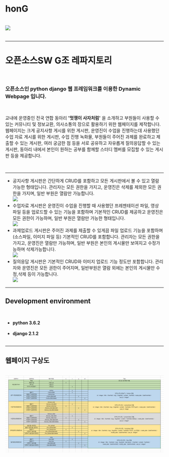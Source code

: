 # honG
<br/>
<img src="https://user-images.githubusercontent.com/40227000/48993524-65745c80-f181-11e8-9d34-c65691eaad33.png" float=center></img><br/><br>
<hr/>


 <h1>오픈소스SW G조 레파지토리</h1><br/>
 <h3>오픈소스인 python django 웹 프레임워크를 이용한 Dynamic Webpage 입니다.</h3><br/>
 <p>교내에 운영중인 전국 연합 동아리 <strong>'멋쟁이 사자처럼'</strong> 을 소개하고 부원들이 사용할 수 있는 커뮤니티 및 정보교환, 의사소통의 장으로 활용하기 위한 웹페이지를 제작합니다.<br/>
 웹페이지는 크게 공지사항 게시를 위한 게시판, 운영진이 수업을 진행하는데 사용했던 수업 자료 게시를 위한 게시판, 수업 진행 녹화물, 부원들이 주어진 과제를 완료하고 제출할 수 있는 게시판, 여러 궁금한 점 등을 서로 공유하고 자유롭게 질의응답할 수 있는 게시판, 동아리 내에서 본인이 원하는 공부를 함께할 스터디 멤버를 모집할 수 있는 게시판 등을 제공합니다.</p><br/>
 <hr/>
 
 <ul>
 <li>공지사항 게시판은 간단하게 CRUD를 포함하고 모든 게시판에서 볼 수 있고 열람 가능한 형태입니다. 관리자는 모든 권한을 가지고, 운영진은 삭제를 제외한 모든 권한을 가지며, 일반 부원은 열람만 가능합니다. <br/>
 <img src="#"></img></li>
 <li>수업자료 게시판은 운영진이 수업을 진행할 때 사용했던 프레젠테이션 파일, 영상 파일 등을 업로드할 수 있는 기능을 포함하며 기본적인 CRUD를 제공하고 운영진은 모든 권한이 가능하며, 일반 부원은 열람만 가능한 형태입니다. <br/>
 <img src="#"></img></li>
 <li>과제업로드 게시판은 주어진 과제를 제출할 수 있게끔 파일 업로드 기능을 포함하며(소스파일, 이미지 파일 등) 기본적인 CRUD를 포함합니다. 관리자는 모든 권한을 가지고, 운영진은 열람만 가능하며, 일반 부원은 본인의 게시물만 보여지고 수정가능하며 삭제가능합니다.<br/>
 <img src="#"></img></li>
 <li>질의응답 게시판은 기본적인 CRUD와 이미지 업로드 기능 정도만 포함합니다. 관리자와 운영진은 모든 권한이 주어지며, 일반부원은 열람 외에는 본인의 게시물만 수정,삭제 등이 가능합니다.<br/>
 <img src="#"></img></li>
 </ul>

<hr/>

<h2>Development environment</h2><br/>
<ul>
 <li><strong>python 3.6.2</strong></li><br/>
 <li><strong>django 2.1.2</strong></li><br/>
</ul>
<hr/>
<h2>웹페이지 구상도</h2><br/>
<img src="./culion.PNG"></img>
